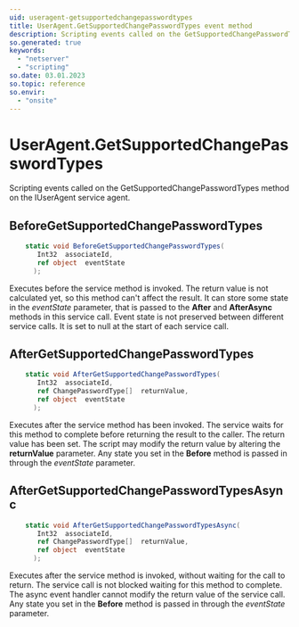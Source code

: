```yaml
---
uid: useragent-getsupportedchangepasswordtypes
title: UserAgent.GetSupportedChangePasswordTypes event method
description: Scripting events called on the GetSupportedChangePasswordTypes method on the UserAgent service agent.
so.generated: true
keywords:
  - "netserver"
  - "scripting"
so.date: 03.01.2023
so.topic: reference
so.envir:
  - "onsite"
---
```

# UserAgent.GetSupportedChangePasswordTypes

Scripting events called on the <see cref='M:SuperOffice.CRM.Services.IUserAgent.GetSupportedChangePasswordTypes'>GetSupportedChangePasswordTypes</see> method on the <see cref='IUserAgent'>IUserAgent</see>  service agent.

## BeforeGetSupportedChangePasswordTypes
```cs
    static void BeforeGetSupportedChangePasswordTypes(
       Int32  associateId,
       ref object  eventState
      );
```
Executes before the service method is invoked.
The return value is not calculated yet, so this method can't affect the result.
It can store some state in the *eventState* parameter, that is passed to the **After** and **AfterAsync** methods in this service call.
Event state is not preserved between different service calls. It is set to null at the start of each service call.
## AfterGetSupportedChangePasswordTypes
```cs
    static void AfterGetSupportedChangePasswordTypes(
       Int32  associateId,
       ref ChangePasswordType[]  returnValue,
       ref object  eventState
      );
```
Executes after the service method has been invoked. The service waits for this method to complete before returning the result to the caller.
The return value has been set. The script may modify the return value by altering the **returnValue** parameter.
Any state you set in the **Before** method is passed in through the *eventState* parameter.
## AfterGetSupportedChangePasswordTypesAsync
```cs
    static void AfterGetSupportedChangePasswordTypesAsync(
       Int32  associateId,
       ref ChangePasswordType[]  returnValue,
       ref object  eventState
      );
```
Executes after the service method is invoked, without waiting for the call to return.
The service call is not blocked waiting for this method to complete.
The async event handler cannot modify the return value of the service call.
Any state you set in the **Before** method is passed in through the *eventState* parameter.

